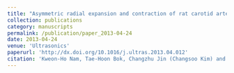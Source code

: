 ```yaml
---
title: "Asymmetric radial expansion and contraction of rat carotid artery observed using a high-resolution ultrasound imaging system"
collection: publications
category: manuscripts
permalink: /publication/paper_2013-04-24
date: 2013-04-24
venue: 'Ultrasonics'
paperurl: 'http://dx.doi.org/10.1016/j.ultras.2013.04.012'
citation: 'Kweon-Ho Nam, Tae-Hoon Bok, Changzhu Jin (Changsoo Kim) and Dong-Guk Paeng, 2013, &quot Asymmetric radial expansion and contraction of rat carotid artery observed using a high-resolution ultrasound imaging system &quot , <i>Ultrasonics</i>. 54.'
---
```


